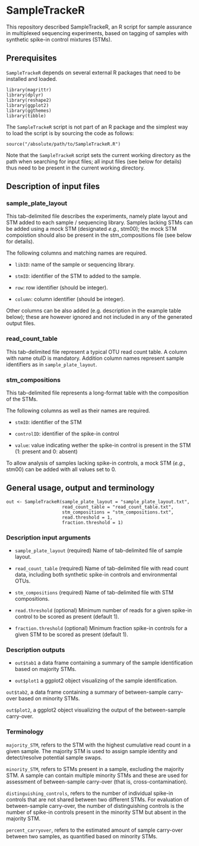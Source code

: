 # SampleTrackeR

This repository described SampleTrackeR, an R script for sample assurance in multiplexed sequencing experiments, based on tagging of samples with synthetic spike-in control mixtures (STMs).

## Prerequisites

`SampleTrackeR` depends on several external R packages that need to be installed and loaded.

```
library(magrittr)
library(dplyr)
library(reshape2)
library(ggplot2)
library(ggthemes)
library(tibble)
```

The `SampleTrackeR` script is not part of an R package and the simplest way to load the script is by sourcing the code as follows:

```
source("/absolute/path/to/SampleTrackeR.R")
```

Note that the `SampleTrackeR` script sets the current working directory as the path when searching for input files; all input files (see below for details) thus need to be present in the current working directory.

## Description of input files

### sample_plate_layout

This tab-delimited file describes the experiments, namely plate layout and STM added to each sample / sequencing library. Samples lacking STMs can be added using a mock STM (designated *e.g.*, stm00); the mock STM compoistion should also be present in the stm_compositions file (see below for details).

The following columns and matching names are required.

  + `libID`: name of the sample or sequencing library.

  +  `stmID`: identifier of the STM to added to the sample.

  +  `row`: row identifier (should be integer).

  +  `column`: column identifier (should be integer).

Other columns can be also added (e.g. description in the example table below); these are however ignored and not included in any of the generated output files.

### read_count_table

This tab-delimited file represent a typical OTU read count table. A column with name otuID is mandatory. Addition column names represent sample identifiers as in `sample_plate_layout`.

### stm_compositions

This tab-delimited file represents a long-format table with the composition of the STMs.

The following columns as well as their names are required.

  +  `stmID`: identifier of the STM
  
  +  `controlID`: identifier of the spike-in control

  +  `value`: value indicating wether the spike-in control is present in the STM (1: present and 0: absent)

To allow analysis of samples lacking spike-in controls, a mock STM (*e.g.*, stm00) can be added with all values set to 0.

## General usage, output and terminology

```
out <- SampleTrackeR(sample_plate_layout = "sample_plate_layout.txt",
                     read_count_table = "read_count_table.txt", 
                     stm_compositions = "stm_compositions.txt",
                     read.threshold = 1,
                     fraction.threshold = 1)
```

### Description input arguments

  +  `sample_plate_layout` (required) Name of tab-delimited file of sample layout.
  
  +  `read_count_table` (required) Name of tab-delimited file with read count data, including both synthetic spike-in controls and environmental OTUs.
  
  +  `stm_compositions` (required) Name of tab-delimited file with STM compositions.
  
  +  `read.threshold` (optional) Minimum number of reads for a given spike-in control to be scored as present (default 1).
  
  +  `fraction.threshold` (optional) Minimum fraction spike-in controls for a given STM to be scored as present (default 1).

### Description outputs

  +  `out$tab1` a data frame containing a summary of the sample identification based on majority STMs.

  +  `out$plot1` a ggplot2 object visualizing of the sample identification.

`out$tab2`, a data frame containing a summary of between-sample carry-over based on minority STMs.

`out$plot2`, a ggplot2 object visualizing the output of the between-sample carry-over.

###  Terminology

`majority_STM`, refers to the STM with the highest cumulative read count in a given sample. The majority STM is used to assign sample identity and detect/resolve potential sample swaps.

`minority_STM`, refers to STMs present in a sample, excluding the majority STM. A sample can contain multiple minority STMs and these are used for assessment of between-sample carry-over (that is, cross-contamination).

`distinguishing_controls`, refers to the number of individual spike-in controls that are not shared between two different STMs. For evaluation of between-sample carry-over, the number of distinguishing controls is the number of spike-in controls present in the minority STM but absent in the majority STM.

`percent_carryover`, refers to the estimated amount of sample carry-over between two samples, as quantified based on minority STMs.



